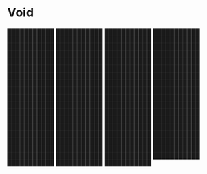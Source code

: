 
# Void

███████████
███████████
███████████
███████████
███████████
███████████
███████████
███████████
███████████
███████████
███████████
███████████
███████████
███████████
███████████
███████████
███████████
███████████
███████████
███████████
███████████
███████████
███████████
███████████
███████████
███████████
███████████
███████████
███████████
███████████
███████████
███████████
███████████
███████████
███████████
███████████
███████████
███████████
███████████
███████████
███████████
███████████
███████████
███████████
███████████
███████████
███████████
███████████
███████████
███████████
███████████
███████████
███████████
███████████
███████████
███████████
███████████
███████████
███████████
███████████
███████████
███████████
███████████
███████████
███████████
███████████
███████████
███████████
███████████
███████████
███████████
███████████
███████████
███████████
███████████

